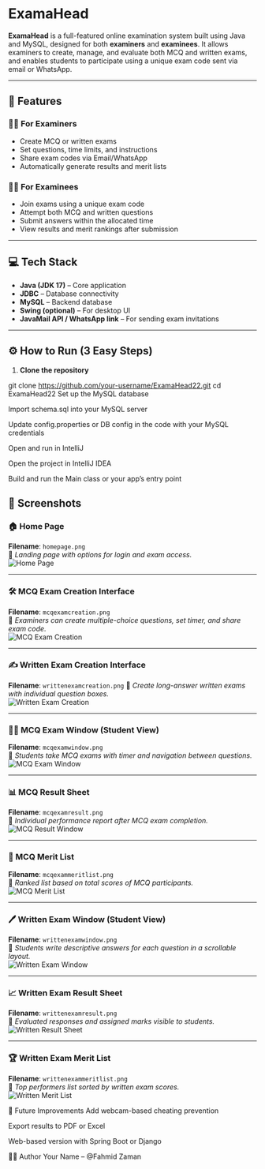 # ExamaHead

**ExamaHead** is a full-featured online examination system built using Java and MySQL, designed for both **examiners** and **examinees**. It allows examiners to create, manage, and evaluate both MCQ and written exams, and enables students to participate using a unique exam code sent via email or WhatsApp.

---

## 🎯 Features

### 👨‍🏫 For Examiners
- Create MCQ or written exams
- Set questions, time limits, and instructions
- Share exam codes via Email/WhatsApp
- Automatically generate results and merit lists

### 🧑‍🎓 For Examinees
- Join exams using a unique exam code
- Attempt both MCQ and written questions
- Submit answers within the allocated time
- View results and merit rankings after submission

---

## 💻 Tech Stack

- **Java (JDK 17)** – Core application
- **JDBC** – Database connectivity
- **MySQL** – Backend database
- **Swing (optional)** – For desktop UI
- **JavaMail API / WhatsApp link** – For sending exam invitations

---

## ⚙️ How to Run (3 Easy Steps)

1. **Clone the repository**


git clone https://github.com/your-username/ExamaHead22.git
cd ExamaHead22
Set up the MySQL database

Import schema.sql into your MySQL server

Update config.properties or DB config in the code with your MySQL credentials

Open and run in IntelliJ

Open the project in IntelliJ IDEA

Build and run the Main class or your app’s entry point
## 📸 Screenshots

### 🏠 Home Page  
**Filename**: `homepage.png`  
📌 *Landing page with options for login and exam access.*  
![Home Page](screenshots/homepage.png)

---

### 🛠️ MCQ Exam Creation Interface  
**Filename**: `mcqexamcreation.png`  
📌 *Examiners can create multiple-choice questions, set timer, and share exam code.*  
![MCQ Exam Creation](screenshots/mcqexamcreation.png)

---

### ✍️ Written Exam Creation Interface  
**Filename**: `writtenexamcreation.png` 
📌 *Create long-answer written exams with individual question boxes.*  
![Written Exam Creation](screenshots/writtenexamcreation.png)

---

### 🧑‍🎓 MCQ Exam Window (Student View)  
**Filename**: `mcqexamwindow.png`  
📌 *Students take MCQ exams with timer and navigation between questions.*  
![MCQ Exam Window](screenshots/mcqexamwindow.png)

---

### 📊 MCQ Result Sheet  
**Filename**: `mcqexamresult.png`  
📌 *Individual performance report after MCQ exam completion.*  
![MCQ Result Window](screenshots/mcqexamresult.png)

---

### 🏅 MCQ Merit List  
**Filename**: `mcqexammeritlist.png`  
📌 *Ranked list based on total scores of MCQ participants.*  
![MCQ Merit List](screenshots/mcqexammeritlist.png)

---

### 🖊️ Written Exam Window (Student View)  
**Filename**: `writtenexamwindow.png`  
📌 *Students write descriptive answers for each question in a scrollable layout.*  
![Written Exam Window](screenshots/writtenexamwindow.png)

---

### 📈 Written Exam Result Sheet  
**Filename**: `writtenexamresult.png`  
📌 *Evaluated responses and assigned marks visible to students.*  
![Written Result Sheet](screenshots/writtenexamresult.png)

---

### 🏆 Written Exam Merit List  
**Filename**: `writtenexammeritlist.png`  
📌 *Top performers list sorted by written exam scores.*  
![Written Merit List](screenshots/writtenexammeritlist.png)


🚀 Future Improvements
Add webcam-based cheating prevention

Export results to PDF or Excel

Web-based version with Spring Boot or Django

🧑‍💻 Author
Your Name – @Fahmid Zaman
